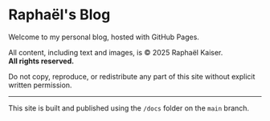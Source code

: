 # Raphaël's Blog

Welcome to my personal blog, hosted with GitHub Pages.

All content, including text and images, is © 2025 Raphaël Kaiser.  
**All rights reserved.**

Do not copy, reproduce, or redistribute any part of this site without explicit written permission.

---

This site is built and published using the `/docs` folder on the `main` branch.
